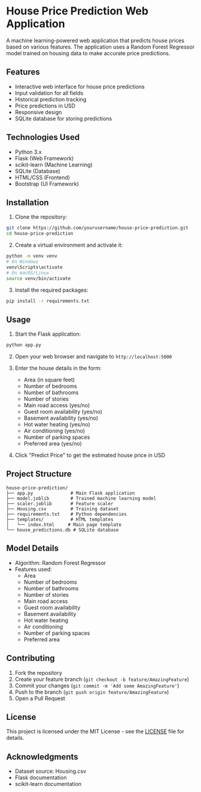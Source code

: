 # House Price Prediction Web Application

A machine learning-powered web application that predicts house prices based on various features. The application uses a Random Forest Regressor model trained on housing data to make accurate price predictions.

## Features

- Interactive web interface for house price predictions
- Input validation for all fields
- Historical prediction tracking
- Price predictions in USD
- Responsive design
- SQLite database for storing predictions

## Technologies Used

- Python 3.x
- Flask (Web Framework)
- scikit-learn (Machine Learning)
- SQLite (Database)
- HTML/CSS (Frontend)
- Bootstrap (UI Framework)

## Installation

1. Clone the repository:
```bash
git clone https://github.com/yourusername/house-price-prediction.git
cd house-price-prediction
```

2. Create a virtual environment and activate it:
```bash
python -m venv venv
# On Windows
venv\Scripts\activate
# On macOS/Linux
source venv/bin/activate
```

3. Install the required packages:
```bash
pip install -r requirements.txt
```

## Usage

1. Start the Flask application:
```bash
python app.py
```

2. Open your web browser and navigate to `http://localhost:5000`

3. Enter the house details in the form:
   - Area (in square feet)
   - Number of bedrooms
   - Number of bathrooms
   - Number of stories
   - Main road access (yes/no)
   - Guest room availability (yes/no)
   - Basement availability (yes/no)
   - Hot water heating (yes/no)
   - Air conditioning (yes/no)
   - Number of parking spaces
   - Preferred area (yes/no)

4. Click "Predict Price" to get the estimated house price in USD

## Project Structure

```
house-price-prediction/
├── app.py              # Main Flask application
├── model.joblib        # Trained machine learning model
├── scaler.joblib       # Feature scaler
├── Housing.csv         # Training dataset
├── requirements.txt    # Python dependencies
├── templates/          # HTML templates
│   └── index.html     # Main page template
└── house_predictions.db # SQLite database
```

## Model Details

- Algorithm: Random Forest Regressor
- Features used:
  - Area
  - Number of bedrooms
  - Number of bathrooms
  - Number of stories
  - Main road access
  - Guest room availability
  - Basement availability
  - Hot water heating
  - Air conditioning
  - Number of parking spaces
  - Preferred area

## Contributing

1. Fork the repository
2. Create your feature branch (`git checkout -b feature/AmazingFeature`)
3. Commit your changes (`git commit -m 'Add some AmazingFeature'`)
4. Push to the branch (`git push origin feature/AmazingFeature`)
5. Open a Pull Request

## License

This project is licensed under the MIT License - see the [LICENSE](LICENSE) file for details.

## Acknowledgments

- Dataset source: Housing.csv
- Flask documentation
- scikit-learn documentation 